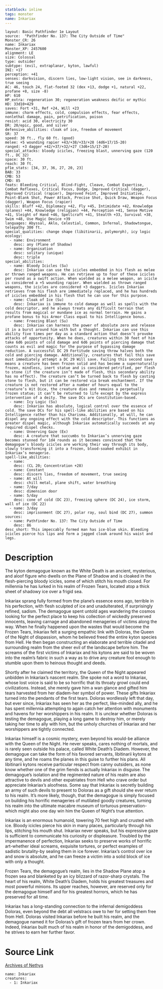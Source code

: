 ```yaml
---
statblock: inline
tags: monster
name: Inkariax
---
```

```statblock
layout: Basic Pathfinder 1e Layout
source:  "Pathfinder No. 137: The City Outside of Time"
Monster_CR: 26
name: Inkariax
Monster_XP: 2457600
alignment: LE
size: Colossal
type: outsider
subtype: (evil, extraplanar, kyton, lawful)
INI: +17
perception: +41
senses: darkvision, discern lies, low-light vision, see in darkness, true seeing
AC: 46, touch 24, flat-footed 32 (dex +13, dodge +1, natural +22, profane +8, size -8)
HP: 610
HP_extra: regeneration 30; regeneration weakness deific or mythic
HD: 33d10+429
saves: Fort +31, Ref +24, Will +23
immune: charm effects, cold, compulsion effects, fear effects, nonlethal damage, pain, petrification, poison
resist: acid 30, electricity 30
DR: 20/epic, good, and silver
defensive_abilities: cloak of ice, freedom of movement
SR: 37
speed: 30 ft., fly 60 ft. (good)
melee: +5 wounding rapier +43/+38/+33/+28 (4d6+17/15-20)
ranged: +3 dagger +42/+37/+32/+27 (3d6+15/17-20)
special_attacks: bloody icicles, freezing blast, unnerving gaze (120 ft., DC 32)
space: 30 ft.
reach: 30 ft.
pf1e_stats: [34, 37, 36, 27, 20, 23]
BAB: 33
CMB: 53
CMD: 85
feats: Bleeding Critical, Blind-Fight, Cleave, Combat Expertise, Combat Reflexes, Critical Focus, Dodge, Improved Critical (dagger), Improved Critical (rapier), Improved Feint, Improved Initiative, Point-Blank Shot, Power Attack, Precise Shot, Quick Draw, Weapon Focus (dagger), Weapon Focus (rapier)
skills: Bluff +42, Diplomacy +42, Fly +45, Intimidate +42, Knowledge (planes) +44, Knowledge (religion) +44, Perception +41, Sense Motive +41, Sleight of Hand +46, Spellcraft +41, Stealth +33, Survival +38, Swim +48, Use Magic Device +39
languages: Abyssal, Aklo, Celestial, Common, Infernal, Shadowtongue, telepathy 300 ft.
special_qualities: change shape (libitinarii, polymorph), icy logic
ecology:
  - name: Environment
    desc: any (Plane of Shadow)
  - name: Organisation
    desc: solitary (unique)
    desc: triple
special_abilities:
  - name: Bloody Icicles (Su)
    desc: Inkariax can use the icicles embedded in his flesh as melee or thrown ranged weapons. He can retrieve up to four of these icicles per round as a swift action. When wielded as a melee weapon, an icicle is considered a +5 wounding rapier. When wielded as thrown ranged weapons, the icicles are considered +3 daggers. Icicles Inkariax retrieves from his flesh are immediately replaced, and he has hundreds of icicles embedded in his flesh that he can use for this purpose.
  - name: Cloak of Ice (Su)
    desc: Inkariax is immune to cold damage as well as spells with the cold descriptor, and he always treats any difficult terrain that results from magical or mundane ice as normal terrain. He gains a profane bonus to his Armor Class equal to his Intelligence bonus.
  - name: Freezing Blast (Su)
    desc: Inkariax can harness the power of absolute zero and release it in a burst around him with but a thought. Inkariax can use this ability five times per day as a standard action that doesn’t provoke attacks of opportunity. When he does, creatures within 30 feet of him take 6d6 points of cold damage and 6d6 points of piercing damage that counts as evil and magic for the purpose of bypassing damage reduction. A successful DC 29 Fortitude saving throw halves both the cold and piercing damage. Additionally, creatures that fail this save must immediately attempt a DC 29 Will save. Failing this second save means a creature has been frozen solid and has become a supernaturally frozen, mindless, inert statue and is considered petrified, per flesh to stone (if the creature isn’t made of flesh, this secondary ability has no effect). The creature can’t be turned back to flesh by casting stone to flesh, but it can be restored via break enchantment. If the creature is not restored after a number of hours equal to the creature’s Hit Dice, the creature dies and remains a perpetually frozen statue; it can’t be returned to life except by the express intervention of a deity. The save DCs are Constitution-based.
  - name: Icy Logic (Su)
    desc: Inkariax has absolute, logical control over the essence of cold. The save DCs for his spell-like abilities are based on his Intelligence rather than his Charisma. Additionally, at will, he can dispel any ongoing effect with the cold descriptor. This functions as greater dispel magic, although Inkariax automatically succeeds at any required dispel checks.
  - name: Unnerving Gaze (Ex)
    desc: A creature that succumbs to Inkariax’s unnerving gaze becomes stunned for 1d4 rounds as it becomes convinced that the demagogue’s bloody icicles are working their way through its body, slowly transforming it into a frozen, blood-soaked exhibit in Inkariax’s menagerie.
spell-like_abilities:
  - name:
    desc: (CL 20; Concentration +28)
  - name: Constant
    desc: discern lies, freedom of movement, true seeing
  - name: At will
    desc: chill metal, plane shift, water breathing
  - name: 7/day
    desc: dimension door
  - name: 5/day
    desc: cone of cold (DC 23), freezing sphere (DC 24), ice storm, wall of ice (DC 22)
  - name: 3/day
    desc: imprisonment (DC 27), polar ray, soul bind (DC 27), summon
sources:
  - name: Pathfinder No. 137: The City Outside of Time
    desc: 86
desc_short: This impeccably formed man has ice-blue skin. Bleeding icicles pierce his lips and form a jagged cloak around his waist and legs.
```
# Description
The kyton demagogue known as the White Death is an ancient, mysterious, and aloof figure who dwells on the Plane of Shadow and is cloaked in the flesh-piercing bloody icicles, some of which stitch his mouth closed. For millennia he has lurked in his realm of Frozen Tears, located atop a thick sheet of shadowy ice over a frigid sea.

 Inkariax sprang fully formed from the plane’s essence eons ago, terrible in his perfection, with flesh sculpted of ice and unadulterated, if surprisingly refined, sadism. The demagogue spent untold ages wandering the cosmos looking for the perfect place to keep his collection of wickedly preserved innocents, leaving carnage and abandoned menageries of victims along the way. When he finally happened upon the wastes that would become the Frozen Tears, Inkariax felt a surging empathic link with Doloras, the Queen of the Night of dispassion, whom he believed freed the entire kyton species from Hell. He then began constructing an elaborate and terrible citadel and surrounding realm from the sheer evil of the landscape before him. The screams of the first victims of Inkariax and his kytons are said to be woven into the realm’s fabric in such a way as to drive any creature fool enough to stumble upon them to heinous thought and deeds.

 Shortly after he claimed the territory, the Queen of the Night appeared unbidden in Inkariax’s nascent realm. She spoke not a word to Inkariax, whose lost voice is said to be so horrific that its throaty growl could end civilizations. Instead, she merely gave him a wan glance and gifted him tears harvested from her diadem-her symbol of power. These gifts Inkariax turned into the pendants of the first tears. Doloras wordlessly left that day, but ever since, Inkariax has seen her as the perfect, like-minded ally, and he has spent millennia attempting to again catch her attention with monuments and havens for her worshippers in his realm. It is unclear whether Doloras is testing the demagogue, playing a long game to destroy him, or merely taking her time to ally with him, but the unholy churches of Inkariax and her worshippers are tightly connected.

 Inkariax himself is a cosmic mystery, even beyond his would-be alliance with the Queen of the Night. He never speaks, cares nothing of mortals, and is rarely seen outside his palace, called White Death’s Diadem. However, the demagogue can take the form of his favored servants, libitinarii kytons at any time, and he roams the planes in this guise to further his plans. All libitinarii kytons receive particular respect from canny outsiders, as none know whether one of the grim fiends is actually Inkariax in disguise. The demagogue’s isolation and the regimented nature of his realm are also attractive to devils and other expatriates from Hell who crave order but appreciate Inkariax’s aloofness. Some say that Inkariax is secretly building an army of such devils to present to Doloras as a gift should she ever return to his realm. It’s more likely, though, that the demagogue is simply focused on building his horrific menageries of mutilated goodly creatures, turning his realm into the ultimate macabre museum of torturous preservation- which might also one day win him the Queen of Night’s true attention. 

Inkariax is an enormous humanoid, towering 70 feet high and crusted with ice. Bloody icicles pierce his skin in many places, particularly through his lips, stitching his mouth shut. Inkariax never speaks, but his expressive gaze is sufficient to communicate his curiosity or displeasure. Troubled by the impermanence of perfection, Inkariax seeks to preserve works of horrific art-whether ideal screams, exquisite tortures, or perfect examples of sadistic brutality-by sealing them in ice forever. Inkariax’s control over ice and snow is absolute, and he can freeze a victim into a solid block of ice with only a thought.

 Frozen Tears, the demagogue’s realm, lies in the Shadow Plane atop a frozen sea and blanketed by an icy blizzard of razor-sharp crystals. The heart of his realm, White Death’s Diadem, holds his greatest treasures and most powerful minions. Its upper reaches, however, are reserved only for the demagogue himself and for his greatest horrors, which he has preserved for all time.

 Inkariax has a long-standing connection to the infernal demigoddess Doloras, even beyond the debt all velstracs owe to her for setting them free from Hell. Doloras visited Inkariax before he built his realm, and the demagogue named it for Doloras’s gift of frozen tears from her crown. Indeed, Inkariax built much of his realm in honor of the demigoddess, and he strives to earn her further favor.
# Source Link
[Archives of Nethys](https://aonprd.com/MonsterDisplay.aspx?ItemName=Inkariax)
```encounter-table
name: Inkariax
creatures:
  - 1: Inkariax
```
